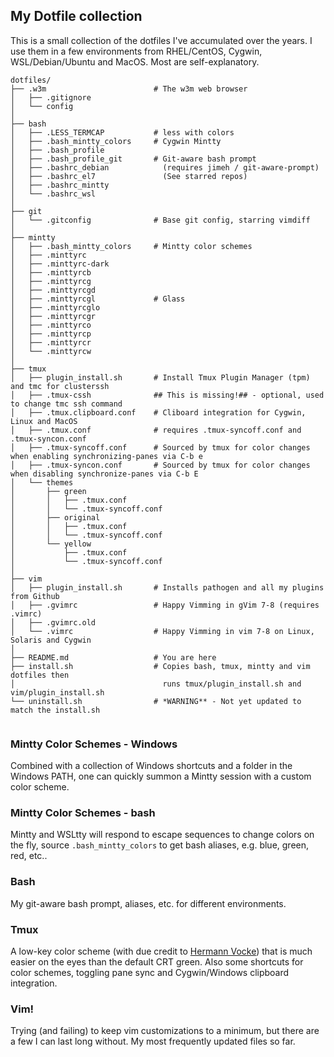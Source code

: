 ## My Dotfile collection ##

This is a small collection of the dotfiles I've accumulated over the
years. I use them in a few environments from RHEL/CentOS, Cygwin,
WSL/Debian/Ubuntu and MacOS. Most are self-explanatory.

```
dotfiles/
├── .w3m                        # The w3m web browser
│   ├── .gitignore
│   └── config
│
├── bash
│   ├── .LESS_TERMCAP           # less with colors
│   ├── .bash_mintty_colors     # Cygwin Mintty
│   ├── .bash_profile
│   ├── .bash_profile_git       # Git-aware bash prompt
│   ├── .bashrc_debian            (requires jimeh / git-aware-prompt)
│   ├── .bashrc_el7               (See starred repos)
│   ├── .bashrc_mintty
│   └── .bashrc_wsl
│
├── git
│   └── .gitconfig              # Base git config, starring vimdiff
│
├── mintty
│   ├── .bash_mintty_colors     # Mintty color schemes
│   ├── .minttyrc
│   ├── .minttyrc-dark
│   ├── .minttyrcb
│   ├── .minttyrcg
│   ├── .minttyrcgd
│   ├── .minttyrcgl             # Glass
│   ├── .minttyrcglo
│   ├── .minttyrcgr
│   ├── .minttyrco
│   ├── .minttyrcp
│   ├── .minttyrcr
│   └── .minttyrcw
│
├── tmux
│   ├── plugin_install.sh       # Install Tmux Plugin Manager (tpm) and tmc for clusterssh
│   ├── .tmux-cssh              ## This is missing!## - optional, used to change tmc ssh command
│   ├── .tmux.clipboard.conf    # Cliboard integration for Cygwin, Linux and MacOS
│   ├── .tmux.conf              # requires .tmux-syncoff.conf and .tmux-syncon.conf 
│   ├── .tmux-syncoff.conf      # Sourced by tmux for color changes when enabling synchronizing-panes via C-b e 
│   ├── .tmux-syncon.conf       # Sourced by tmux for color changes when disabling synchronize-panes via C-b E  
│   └── themes
│       ├── green
│       │   ├── .tmux.conf
│       │   └── .tmux-syncoff.conf
│       ├── original
│       │   ├── .tmux.conf
│       │   └── .tmux-syncoff.conf
│       └── yellow
│           ├── .tmux.conf
│           └── .tmux-syncoff.conf
│
├── vim
│   ├── plugin_install.sh       # Installs pathogen and all my plugins from Github
│   ├── .gvimrc                 # Happy Vimming in gVim 7-8 (requires .vimrc)
│   ├── .gvimrc.old
│   └── .vimrc                  # Happy Vimming in vim 7-8 on Linux, Solaris and Cygwin
│
├── README.md                   # You are here
├── install.sh                  # Copies bash, tmux, mintty and vim dotfiles then
│                                 runs tmux/plugin_install.sh and vim/plugin_install.sh
└── uninstall.sh                # *WARNING** - Not yet updated to match the install.sh


```

### Mintty Color Schemes - Windows ###

Combined with a collection of Windows shortcuts and a folder in the
Windows PATH, one can quickly summon a Mintty session with a custom
color scheme.

### Mintty Color Schemes - bash ###
Mintty and WSLtty will respond to escape sequences to change colors on
the fly, source `.bash_mintty_colors` to get bash aliases, e.g. blue,
green, red, etc..

### Bash ###
My git-aware bash prompt, aliases, etc. for different environments.

### Tmux ###
A low-key color scheme (with due credit to [Hermann
Vocke](http://www.hamvocke.com/blog/a-guide-to-customizing-your-tmux-conf))
that is much easier on the eyes than the default CRT green. Also some
shortcuts for color schemes, toggling pane sync and Cygwin/Windows
clipboard integration.

### Vim! ###
Trying (and failing) to keep vim customizations to a minimum, but there
are a few I can last long without. My most frequently updated files so
far.
